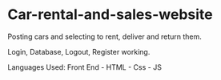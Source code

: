 # Car-rental-and-sales-website
Posting cars and selecting to rent, deliver and return them.

Login, Database, Logout, Register working.

Languages Used:
  Front End
    - HTML
    - Css
    - JS
